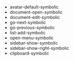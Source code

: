 -   avatar-default-symbolic
-   document-open-symbolic
-   document-edit-symbolic
-   go-next-symbolic
-   go-previous-symbolic
-   list-add-symbolic
-   open-menu-symbolic
-   sidebar-show-symbolic
-   sidebar-show-right-symbolic
-   clipboard-symbolic
